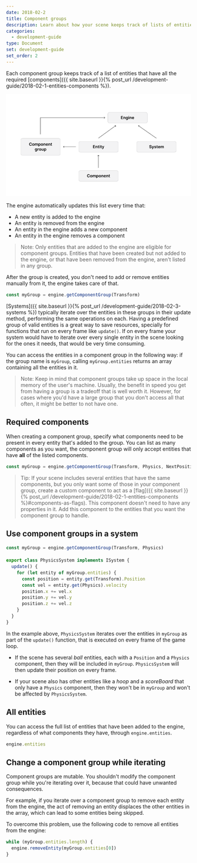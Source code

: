 ```yaml
---
date: 2018-02-2
title: Component groups
description: Learn about how your scene keeps track of lists of entities that have components in common to make updating them easier.
categories:
  - development-guide
type: Document
set: development-guide
set_order: 2
---
```


Each component group keeps track of a list of entities that have all the required [components]({{ site.baseurl }}{% post_url /development-guide/2018-02-1-entities-components %}). 

![](/images/media/ecs-big-picture-w-compgroup.png)


The engine automatically updates this list every time that:

- A new entity is added to the engine
- An entity is removed from the engine
- An entity in the engine adds a new component
- An entity in the engine removes a component

> Note: Only entities that are added to the engine are eligible for component groups. Entities that have been created but not added to the engine, or that have been removed from the engine, aren't listed in any group.

After the group is created, you don't need to add or remove entities manually from it, the engine takes care of that.

```ts
const myGroup = engine.getComponentGroup(Transform)
```

[Systems]({{ site.baseurl }}{% post_url /development-guide/2018-02-3-systems %}) typically iterate over the entities in these groups in their update method, performing the same operations on each. Having a predefined group of valid entities is a great way to save resources, specially for functions that run on every frame like `update()`. If on every frame your system would have to iterate over every single entity in the scene looking for the ones it needs, that would be very time consuming.

You can access the entities in a component group in the following way: if the group name is `myGroup`, calling `myGroup.entities` returns an array containing all the entities in it.

> Note: Keep in mind that component groups take up space in the local memory of the user's machine. Usually, the benefit in speed you get from having a group is a tradeoff that is well worth it. However, for cases where you'd have a large group that you don't access all that often, it might be better to not have one.

## Required components

When creating a component group, specify what components need to be present in every entity that's added to the group. You can list as many components as you want, the component group will only accept entities that have **all** of the listed components.

```ts
const myGroup = engine.getComponentGroup(Transform, Physics, NextPosition)
```

> Tip: If your scene includes several entities that have the same components, but you only want some of those in your component group, create a custom component to act as a [flag]({{ site.baseurl }}{% post_url /development-guide/2018-02-1-entities-components %}#components-as-flags). This component doesn't need to have any properties in it. Add this component to the entities that you want the component group to handle.

## Use component groups in a system

```ts
const myGroup = engine.getComponentGroup(Transform, Physics)

export class PhysicsSystem implements ISystem {
  update() {
    for (let entity of myGroup.entities) {
      const position = entity.get(Transform).Position
      const vel = entity.get(Physics).velocity
      position.x += vel.x
      position.y += vel.y
      position.z += vel.z
    }
  }
}
```

In the example above, `PhysicsSystem` iterates over the entities in `myGroup` as part of the `update()` function, that is executed on every frame of the game loop.

- If the scene has several _ball_ entities, each with a `Position` and a `Physics` component, then they will be included in `myGroup`. `PhysicsSystem` will then update their position on every frame.

- If your scene also has other entities like a _hoop_ and a _scoreBoard_ that only have a `Physics` component, then they won't be in `myGroup` and won't be affected by `PhysicsSystem`.

## All entities

You can access the full list of entities that have been added to the engine, regardless of what components they have, through `engine.entities`.

```ts
engine.entities
```

## Change a component group while iterating

Component groups are mutable. You shouldn't modify the component group while you're iterating over it, because that could have unwanted consequences.

For example, if you iterate over a component group to remove each entity from the engine, the act of removing an entity displaces the other entities in the array, which can lead to some entities being skipped.

To overcome this problem, use the following code to remove all entities from the engine:

```ts
while (myGroup.entities.length) {
  engine.removeEntity(myGroup.entities[0])
}
```
